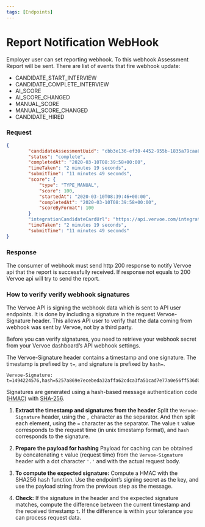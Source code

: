 ```yaml
---
tags: [Endpoints]
---
```


# Report Notification WebHook

Employer user can set reporting webhook. To this webhook Assessment Report will be sent. There are list of events that fire webhook update:

- CANDIDATE_START_INTERVIEW
- CANDIDATE_COMPLETE_INTERVIEW
- AI_SCORE
- AI_SCORE_CHANGED
- MANUAL_SCORE
- MANUAL_SCORE_CHANGED
- CANDIDATE_HIRED

### Request

<!--
title: "Request Body example"
lineNumbers: true
-->

```json
{
        "candidateAssessmentUuid": "cbb3e136-ef30-4452-955b-1835a79caa65",
        "status": "complete",
        "completedAt": "2020-03-10T08:39:58+00:00",
        "timeTaken": "2 minutes 19 seconds",
        "submitTime": "11 minutes 49 seconds",
        "score": {
            "type": "TYPE_MANUAL",
            "score": 100,
            "startedAt": "2020-03-10T08:39:46+00:00",
            "completedAt": "2020-03-10T08:39:58+00:00",
            "scoreByFormat": 100
        }
        "integrationCandidateCardUrl": "https://api.vervoe.com/integration_candidate_card",
        "timeTaken": "2 minutes 19 seconds",
        "submitTime": "11 minutes 49 seconds"
}
```

### Response

The consumer of webhook must send http 200 response to notify Vervoe api that the report is successfully received. If response not equals to 200 Vervoe api will try to send the report. 

### How to verify verify webhook signatures

The Vervoe API is signing the webhook data which is sent to API user endpoints. It is done by including a signature in the request Vervoe-Signature header. This allows API user to verify that the data coming from webhook was sent by Vervoe, not by a third party.

Before you can verify signatures, you need to retrieve your webhook secret from your Vervoe dashboard’s API webhook settings.

The Vervoe-Signature header contains a timestamp and one signature. The timestamp is prefixed by `t=`, and signature is prefixed by `hash=`.

    Vervoe-Signature: t=1494224576,hash=5257a869e7ecebeda32affa62cdca3fa51cad7e77a0e56ff536d0ce8e108d8bd

Signatures are generated using a hash-based message authentication code ([HMAC](https://en.wikipedia.org/wiki/Hash-based_message_authentication_code)) with [SHA-256](https://en.wikipedia.org/wiki/SHA-2).

1.  **Extract the timestamp and signatures from the header**
    Split the `Vervoe-Signature` header, using the `,` character as the separator. And then split each element, using the `=` character as the separator. The value  `t`  value corresponds to the request time (in unix timestamp format), and `hash` corresponds to the signature.

2.  **Prepare the payload for hashing**
    Payload for caching can be obtained by concatenating `t` value (request time) from the `Vervoe-Signature` header with a dot character `'.'` and with the actual request body.

3.  **To compute the expected signature:**
    Compute a HMAC with the SHA256 hash function. Use the endpoint’s signing secret as the key, and use the payload string from the previous step as the message.

4.  **Check:**
    If the signature in the header and the expected signature matches, compute the difference between the current timestamp and the received timestamp `t`. If the difference is within your tolerance you can process request data.
